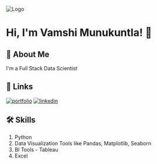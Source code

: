 
![Logo](https://github-readme-stats.vercel.app/api?username=Vamshi-Munukuntla&&show_icons=true&title_color=ffffff&icon_color=bb2acf&text_color=daf7dc&bg_color=151515)

# Hi, I'm Vamshi Munukuntla! 👋


## 🚀 About Me
I'm a Full Stack Data Scientist


## 🔗 Links
[![portfolio](https://img.shields.io/badge/my_portfolio-000?style=for-the-badge&logo=ko-fi&logoColor=white)](https://public.tableau.com/app/profile/vamshi4656)
[![linkedin](https://img.shields.io/badge/linkedin-0A66C2?style=for-the-badge&logo=linkedin&logoColor=white)](https://www.linkedin.com/in/vamshi-kumar87/)


## 🛠 Skills
1. Python
2. Data Visualization Tools like Pandas, Matplotlib, Seaborn
3. BI Tools - Tableau
4. Excel

    
